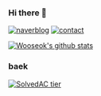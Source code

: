 ### Hi there 👋
[![naverblog](https://img.shields.io/badge/naverblog-badge?style=flat-square&logo=Blogger&logoColor=white)](http://blog.naver.com/rnjsdntjr26)
[![contact](https://img.shields.io/badge/-adamdoha@naver.com-c14438?style=flat-square&logo=Gmail&logoColor=white&color=blue&link=mailto:adamdoha@naver.com)](mailto:rnjsdntjr26@daum.net)   


 [![Wooseok's github stats](https://github-readme-stats.vercel.app/api?username=egg528)](https://github.com/anuraghazra/github-readme-stats)



### baek   
[![SolvedAC tier](http://mazassumnida.wtf/api/v2/generate_badge?boj=egg528&201020)](https://solved.ac/egg528) 

